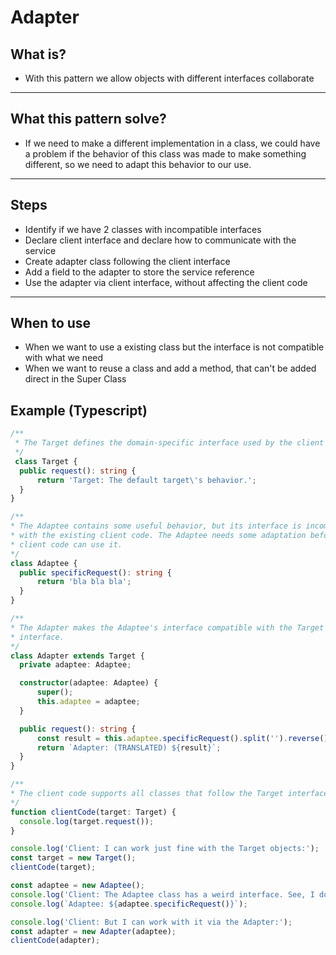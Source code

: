 # Adapter

## What is?

- With this pattern we allow objects with different interfaces collaborate  

___

## What this pattern solve?

- If we need to make a different implementation in a class, we could have a problem if the behavior of this class was made to make something different, so we need to adapt this behavior to our use.

___

## Steps

- Identify if we have 2 classes with incompatible interfaces
- Declare client interface and declare how to communicate with the service
- Create adapter class following the client interface
- Add a field to the adapter to store the service reference
- Use the adapter via client interface, without affecting the client code

___

## When to use

- When we want to use a existing class but the interface is not compatible with what we need
- When we want to reuse a class and add a method, that can't be added direct in the Super Class

## Example (Typescript)

```ts
/**
 * The Target defines the domain-specific interface used by the client code.
 */
 class Target {
  public request(): string {
      return 'Target: The default target\'s behavior.';
  }
}

/**
* The Adaptee contains some useful behavior, but its interface is incompatible
* with the existing client code. The Adaptee needs some adaptation before the
* client code can use it.
*/
class Adaptee {
  public specificRequest(): string {
      return 'bla bla bla';
  }
}

/**
* The Adapter makes the Adaptee's interface compatible with the Target's
* interface.
*/
class Adapter extends Target {
  private adaptee: Adaptee;

  constructor(adaptee: Adaptee) {
      super();
      this.adaptee = adaptee;
  }

  public request(): string {
      const result = this.adaptee.specificRequest().split('').reverse().join('');
      return `Adapter: (TRANSLATED) ${result}`;
  }
}

/**
* The client code supports all classes that follow the Target interface.
*/
function clientCode(target: Target) {
  console.log(target.request());
}

console.log('Client: I can work just fine with the Target objects:');
const target = new Target();
clientCode(target);

const adaptee = new Adaptee();
console.log('Client: The Adaptee class has a weird interface. See, I don\'t understand it:');
console.log(`Adaptee: ${adaptee.specificRequest()}`);

console.log('Client: But I can work with it via the Adapter:');
const adapter = new Adapter(adaptee);
clientCode(adapter);
```